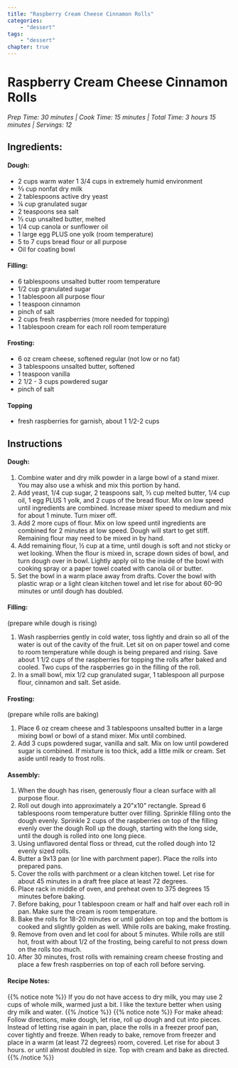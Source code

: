 ```yaml
---
title: "Raspberry Cream Cheese Cinnamon Rolls"
categories:
    - "dessert"
tags: 
    - "dessert"
chapter: true
---
```

# Raspberry Cream Cheese Cinnamon Rolls
*Prep Time: 30 minutes | Cook Time: 15 minutes
| Total Time: 3 hours 15 minutes | Servings: 12*

## Ingredients:

#### Dough:

- 2 cups warm water 1 3/4 cups in extremely humid environment
- ⅔ cup nonfat dry milk
- 2 tablespoons active dry yeast
- ¼ cup granulated sugar
- 2 teaspoons sea salt
- ⅓ cup unsalted butter, melted
- 1/4 cup canola or sunflower oil
- 1 large egg PLUS one yolk (room temperature)
- 5 to 7 cups bread flour or all purpose
- Oil for coating bowl

#### Filling:

- 6 tablespoons unsalted butter room temperature
- 1/2 cup granulated sugar
- 1 tablespoon all purpose flour
- 1 teaspoon cinnamon
- pinch of salt
- 2 cups fresh raspberries (more needed for topping)
- 1 tablespoon cream for each roll room temperature

#### Frosting:

- 6 oz cream cheese, softened regular (not low or no fat)
- 3 tablespoons unsalted butter, softened
- 1 teaspoon vanilla
- 2 1/2 - 3 cups powdered sugar
- pinch of salt

#### Topping
- fresh raspberries for garnish, about 1 1/2-2 cups

## Instructions

#### Dough:

1. Combine water and dry milk powder in a large bowl of a stand mixer. You may also use a
whisk and mix this portion by hand.
2. Add yeast, 1/4 cup sugar, 2 teaspoons salt, ⅓ cup melted butter, 1/4 cup oil, 1 egg
PLUS 1 yolk, and 2 cups of the bread flour. Mix on low speed until ingredients are
combined. Increase mixer speed to medium and mix for about 1 minute. Turn mixer off.
3. Add 2 more cups of flour. Mix on low speed until ingredients are combined for 2 minutes
at low speed. Dough will start to get stiff. Remaining flour may need to be mixed in by
hand.
4. Add remaining flour, ½ cup at a time, until dough is soft and not sticky or wet looking.
When the flour is mixed in, scrape down sides of bowl, and turn dough over in bowl.
Lightly apply oil to the inside of the bowl with cooking spray or a paper towel coated
with canola oil or butter.
5. Set the bowl in a warm place away from drafts. Cover the bowl with plastic wrap or a
light clean kitchen towel and let rise for about 60-90 minutes or until dough has doubled.

#### Filling:
(prepare while dough is rising)
1. Wash raspberries gently in cold water, toss lightly and drain so all of the water is out of
the cavity of the fruit. Let sit on on paper towel and come to room temperature while
dough is being prepared and rising. Save about 1 1/2 cups of the raspberries for topping
the rolls after baked and cooled. Two cups of the raspberries go in the filling of the roll.
2. In a small bowl, mix 1/2 cup granulated sugar, 1 tablespoon all purpose flour, cinnamon
and salt. Set aside.

#### Frosting:

(prepare while rolls are baking)
1. Place 6 oz cream cheese and 3 tablespoons unsalted butter in a large mixing bowl or
bowl of a stand mixer. Mix until combined.
2. Add 3 cups powdered sugar, vanilla and salt. Mix on low until powdered sugar is
combined. If mixture is too thick, add a little milk or cream. Set aside until ready to frost
rolls.

#### Assembly:

1. When the dough has risen, generously flour a clean surface with all purpose flour.
2. Roll out dough into approximately a 20"x10" rectangle. Spread 6 tablespoons room
temperature butter over filling. Sprinkle filling onto the dough evenly. Sprinkle 2 cups of the
raspberries on top of the filling evenly over the dough
Roll up the dough, starting with the long side, until the dough is rolled into one long piece.
3. Using unflavored dental floss or thread, cut the rolled dough into 12 evenly sized rolls.
4. Butter a 9x13 pan (or line with parchment paper). Place the rolls into prepared pans.
5. Cover the rolls with parchment or a clean kitchen towel. Let rise for about 45 minutes in a
draft free place at least 72 degrees.
6. Place rack in middle of oven, and preheat oven to 375 degrees 15 minutes before baking.
7. Before baking, pour 1 tablespoon cream or half and half over each roll in pan. Make sure
the cream is room temperature.
8. Bake the rolls for 18-20 minutes or until golden on top and the bottom is cooked and
slightly golden as well. While rolls are baking, make frosting.
9. Remove from oven and let cool for about 5 minutes. While rolls are still hot, frost with about
1/2 of the frosting, being careful to not press down on the rolls too much.
10. After 30 minutes, frost rolls with remaining cream cheese frosting and place a few fresh
raspberries on top of each roll before serving.

#### Recipe Notes:
{{% notice note %}}
If you do not have access to dry milk, you may use 2 cups of whole milk, warmed just a
bit. I like the texture better when using dry milk and water.
{{% /notice %}}
{{% notice note %}}
For make ahead: Follow directions, make dough, let rise, roll up dough and cut into
pieces. Instead of letting rise again in pan, place the rolls in a freezer proof pan, cover
tightly and freeze. When ready to bake, remove from freezer and place in a warm (at least
72 degrees) room, covered. Let rise for about 3 hours. or until almost doubled in size. Top
with cream and bake as directed.
{{% /notice %}}
